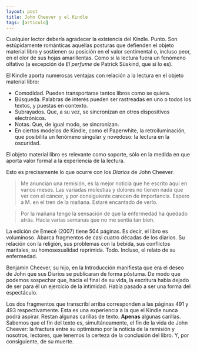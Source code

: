 ```yaml
---
layout: post
title: John Cheever y el Kindle
tags: [articulo]
---
```


Cualquier lector debería agradecer la existencia del Kindle. Punto. Son estúpidamente románticas aquellas posturas que defienden el objeto material libro y sostienen su posición en el valor sentimental o, incluso peor, en el olor de sus hojas amarillentas. Como si la lectura fuera un fenómeno olfativo (a excepción de _El perfume_ de Patrick Süskind, que sí lo es).

El Kindle aporta numerosas ventajas con relación a la lectura en el objeto material libro:

* Comodidad. Pueden transportarse tantos libros como se quiera.
* Búsqueda. Palabras de interés pueden ser rastreadas en uno o todos los textos, y puestas en contexto.
* Subrayados. Que, a su vez, se sincronizan en otros dispositivos electrónicos.
* Notas. Que, de igual modo, se sincronizan.
* En ciertos modelos de Kindle, como el Paperwhite, la retroiluminación, que posibilita un fenómeno singular y novedoso: la lectura en la oscuridad.

El objeto material libro es relevante como soporte, sólo en la medida en que aporta valor formal a la experiencia de la lectura.

Esto es precisamente lo que ocurre con los _Diarios_ de John Cheever.

> Me anuncian una remisión, es la mejor noticia que he escrito aquí en varios meses. Las variadas molestias y dolores no tienen nada que ver con el cáncer, y por consiguiente carecen de importancia. Espero a M. en el tren de la mañana. Estaré encantado de verlo.  

> Por la mañana tengo la sensación de que la enfermedad ha quedado atrás. Hacía varias semanas que no me sentía tan bien.  

La edición de Emecé (2007) tiene 504 páginas. Es decir, el libro es voluminoso. Abarca fragmentos de casi cuatro décadas de los diarios. Su relación con la religión, sus problemas con la bebida, sus conflictos maritales, su homosexualidad reprimida. Todo. Incluso, el relato de su enfermedad.

Benjamin Cheever, su hijo, en la Introducción manifiesta que era el deseo de John que sus Diarios se publicaran de forma póstuma. De modo que podemos sospechar que, hacia el final de su vida, la escritura había dejado de ser para él un ejercicio de la intimidad. Había pasado a ser una forma del espectáculo.

Los dos fragmentos que transcribí arriba corresponden a las páginas 491 y 493 respectivamente. Esta es una experiencia a la que el Kindle nunca podrá aspirar. Restan algunas carillas de texto. **Apenas** algunas carillas. Sabemos que el fin del texto es, simultáneamente, el fin de la vida de John Cheever: la fractura entre su optimismo por la noticia de la remisión y nosotros, lectores, que tenemos la certeza de la conclusión del libro. Y, por consiguiente, de su muerte.

